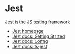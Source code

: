 # Jest

Jest is the JS testing framework

- [Jest homepage](https://jestjs.io)
- [Jest docs: Getting Started](https://jestjs.io/docs/en/getting-started)
- [Jest docs: Config](https://jestjs.io/docs/en/configuration.html)
- [Jest docs: ts-jest](https://github.com/kulshekhar/ts-jest)
